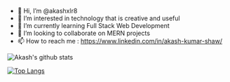 - 👋 Hi, I’m @akashxlr8
- 👀 I’m interested in technology that is creative and useful
- 🌱 I’m currently learning Full Stack Web Development
- 💞️ I’m looking to collaborate on MERN projects
- 📫 How to reach me : https://www.linkedin.com/in/akash-kumar-shaw/

<!---
akashxlr8/akashxlr8 is a ✨ special ✨ repository because its `README.md` (this file) appears on your GitHub profile.
You can click the Preview link to take a look at your changes.
--->
![Akash's github stats](https://github-readme-stats.vercel.app/api?username=akashxlr8)

[![Top Langs](https://github-readme-stats.vercel.app/api/top-langs/?username=akashxlr8)](https://github.com/akashxlr8/github-readme-stats)
